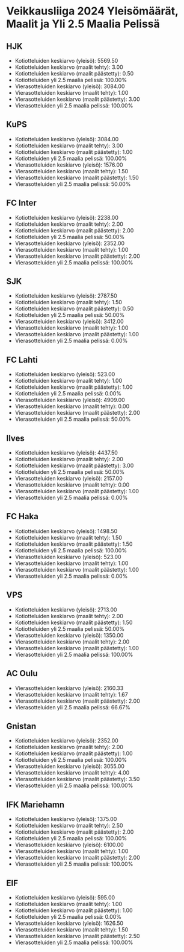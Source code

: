 # Veikkausliiga 2024 Yleisömäärät, Maalit ja Yli 2.5 Maalia Pelissä

## HJK
- Kotiotteluiden keskiarvo (yleisö): 5569.50
- Kotiotteluiden keskiarvo (maalit tehty): 3.00
- Kotiotteluiden keskiarvo (maalit päästetty): 0.50
- Kotiotteluiden yli 2.5 maalia pelissä: 100.00%
- Vierasotteluiden keskiarvo (yleisö): 3084.00
- Vierasotteluiden keskiarvo (maalit tehty): 1.00
- Vierasotteluiden keskiarvo (maalit päästetty): 3.00
- Vierasotteluiden yli 2.5 maalia pelissä: 100.00%

## KuPS
- Kotiotteluiden keskiarvo (yleisö): 3084.00
- Kotiotteluiden keskiarvo (maalit tehty): 3.00
- Kotiotteluiden keskiarvo (maalit päästetty): 1.00
- Kotiotteluiden yli 2.5 maalia pelissä: 100.00%
- Vierasotteluiden keskiarvo (yleisö): 1576.00
- Vierasotteluiden keskiarvo (maalit tehty): 1.50
- Vierasotteluiden keskiarvo (maalit päästetty): 1.50
- Vierasotteluiden yli 2.5 maalia pelissä: 50.00%

## FC Inter
- Kotiotteluiden keskiarvo (yleisö): 2238.00
- Kotiotteluiden keskiarvo (maalit tehty): 2.00
- Kotiotteluiden keskiarvo (maalit päästetty): 2.00
- Kotiotteluiden yli 2.5 maalia pelissä: 50.00%
- Vierasotteluiden keskiarvo (yleisö): 2352.00
- Vierasotteluiden keskiarvo (maalit tehty): 1.00
- Vierasotteluiden keskiarvo (maalit päästetty): 2.00
- Vierasotteluiden yli 2.5 maalia pelissä: 100.00%

## SJK
- Kotiotteluiden keskiarvo (yleisö): 2787.50
- Kotiotteluiden keskiarvo (maalit tehty): 1.50
- Kotiotteluiden keskiarvo (maalit päästetty): 0.50
- Kotiotteluiden yli 2.5 maalia pelissä: 50.00%
- Vierasotteluiden keskiarvo (yleisö): 3412.00
- Vierasotteluiden keskiarvo (maalit tehty): 1.00
- Vierasotteluiden keskiarvo (maalit päästetty): 1.00
- Vierasotteluiden yli 2.5 maalia pelissä: 0.00%

## FC Lahti
- Kotiotteluiden keskiarvo (yleisö): 523.00
- Kotiotteluiden keskiarvo (maalit tehty): 1.00
- Kotiotteluiden keskiarvo (maalit päästetty): 1.00
- Kotiotteluiden yli 2.5 maalia pelissä: 0.00%
- Vierasotteluiden keskiarvo (yleisö): 4909.00
- Vierasotteluiden keskiarvo (maalit tehty): 0.00
- Vierasotteluiden keskiarvo (maalit päästetty): 2.00
- Vierasotteluiden yli 2.5 maalia pelissä: 50.00%

## Ilves
- Kotiotteluiden keskiarvo (yleisö): 4437.50
- Kotiotteluiden keskiarvo (maalit tehty): 2.00
- Kotiotteluiden keskiarvo (maalit päästetty): 3.00
- Kotiotteluiden yli 2.5 maalia pelissä: 50.00%
- Vierasotteluiden keskiarvo (yleisö): 2157.00
- Vierasotteluiden keskiarvo (maalit tehty): 0.00
- Vierasotteluiden keskiarvo (maalit päästetty): 1.00
- Vierasotteluiden yli 2.5 maalia pelissä: 0.00%

## FC Haka
- Kotiotteluiden keskiarvo (yleisö): 1498.50
- Kotiotteluiden keskiarvo (maalit tehty): 1.50
- Kotiotteluiden keskiarvo (maalit päästetty): 1.50
- Kotiotteluiden yli 2.5 maalia pelissä: 100.00%
- Vierasotteluiden keskiarvo (yleisö): 523.00
- Vierasotteluiden keskiarvo (maalit tehty): 1.00
- Vierasotteluiden keskiarvo (maalit päästetty): 1.00
- Vierasotteluiden yli 2.5 maalia pelissä: 0.00%

## VPS
- Kotiotteluiden keskiarvo (yleisö): 2713.00
- Kotiotteluiden keskiarvo (maalit tehty): 2.00
- Kotiotteluiden keskiarvo (maalit päästetty): 1.50
- Kotiotteluiden yli 2.5 maalia pelissä: 50.00%
- Vierasotteluiden keskiarvo (yleisö): 1350.00
- Vierasotteluiden keskiarvo (maalit tehty): 2.00
- Vierasotteluiden keskiarvo (maalit päästetty): 1.00
- Vierasotteluiden yli 2.5 maalia pelissä: 100.00%

## AC Oulu
- Vierasotteluiden keskiarvo (yleisö): 2160.33
- Vierasotteluiden keskiarvo (maalit tehty): 1.67
- Vierasotteluiden keskiarvo (maalit päästetty): 2.00
- Vierasotteluiden yli 2.5 maalia pelissä: 66.67%

## Gnistan
- Kotiotteluiden keskiarvo (yleisö): 2352.00
- Kotiotteluiden keskiarvo (maalit tehty): 2.00
- Kotiotteluiden keskiarvo (maalit päästetty): 1.00
- Kotiotteluiden yli 2.5 maalia pelissä: 100.00%
- Vierasotteluiden keskiarvo (yleisö): 3055.00
- Vierasotteluiden keskiarvo (maalit tehty): 4.00
- Vierasotteluiden keskiarvo (maalit päästetty): 3.50
- Vierasotteluiden yli 2.5 maalia pelissä: 100.00%

## IFK Mariehamn
- Kotiotteluiden keskiarvo (yleisö): 1375.00
- Kotiotteluiden keskiarvo (maalit tehty): 2.50
- Kotiotteluiden keskiarvo (maalit päästetty): 2.00
- Kotiotteluiden yli 2.5 maalia pelissä: 100.00%
- Vierasotteluiden keskiarvo (yleisö): 6100.00
- Vierasotteluiden keskiarvo (maalit tehty): 1.00
- Vierasotteluiden keskiarvo (maalit päästetty): 2.00
- Vierasotteluiden yli 2.5 maalia pelissä: 100.00%

## EIF
- Kotiotteluiden keskiarvo (yleisö): 595.00
- Kotiotteluiden keskiarvo (maalit tehty): 1.00
- Kotiotteluiden keskiarvo (maalit päästetty): 1.00
- Kotiotteluiden yli 2.5 maalia pelissä: 0.00%
- Vierasotteluiden keskiarvo (yleisö): 1626.50
- Vierasotteluiden keskiarvo (maalit tehty): 1.50
- Vierasotteluiden keskiarvo (maalit päästetty): 2.50
- Vierasotteluiden yli 2.5 maalia pelissä: 100.00%

